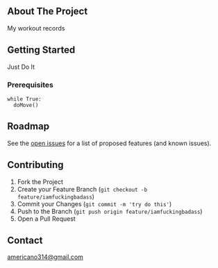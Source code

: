 <!--
*** Thanks for checking out the Best-README-Template. If you have a suggestion
*** that would make this better, please fork the repo and create a pull request
*** or simply open an issue with the tag "enhancement".
*** Thanks again! Now go create something AMAZING! :D
***
***
***

<br />

  <h3 align="center">MaxHyeon Workout</h3>

  <p align="center">
    Journey to badass
    <br />
  </p>
</p>





<!-- ABOUT THE PROJECT -->
## About The Project

My workout records


<!-- GETTING STARTED -->
## Getting Started

Just Do It

### Prerequisites
```
while True:
  doMove()
```

<!-- ROADMAP -->
## Roadmap

See the [open issues](https://github.com/github_username/repo_name/issues) for a list of proposed features (and known issues).



<!-- CONTRIBUTING -->
## Contributing

1. Fork the Project
2. Create your Feature Branch (`git checkout -b feature/iamfuckingbadass`)
3. Commit your Changes (`git commit -m 'try do this'`)
4. Push to the Branch (`git push origin feature/iamfuckingbadass`)
5. Open a Pull Request



<!-- CONTACT -->
## Contact

americano314@gmail.com

